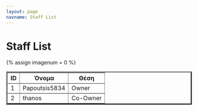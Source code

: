```yaml
---
layout: page
navname: Staff List
---
```


<link href="{{ site.baseurl }}/assets/micromodal.custom.css" rel="stylesheet">

# Staff List

{% assign imagenum = 0 %}

<table border="3">
<tr>
<th>ID</th><th>Όνομα</th><th>Θέση</th>
</tr>
<tr>
<td>1</td><td>Papoutsis5834</td><td>Owner</td>
</tr>
<tr>
<td>2</td><td>thanos</td><td>Co-Owner</td>
</tr>
</table>

<br>

<script src="https://unpkg.com/micromodal/dist/micromodal.min.js"></script>
<script src="{{ site.baseurl }}/assets/micromodal.custom.js"></script>
